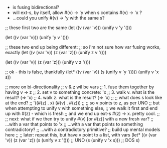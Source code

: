 - is fusing bidirectional?
- will ext-s, by itself, allow #(v) -> 'y when s contains #(v) -> 'x ?
- ...could you unify #(v) -> 'y with the same s?

;; these first two are the same
(let ((v (var 'v)))
  (unify v 'y '()))

(let ((v (var 'v)))
  (unify 'y v '()))

;; these two end up being different:
;; so i'm not sure how var fusing works, exactly
(let ((v (var 'v))
      (z (var 'z)))
  (unify z v '()))

(let ((v (var 'v))
      (z (var 'z)))
  (unify v z '()))

;; ok - this is false, thankfully
(let* ((v (var 'v))
       (s (unify v 'y '())))
  (unify v 'x s))

;; more on bi-directionality
;; v & z wil be vars
;; 1. fuse them together by having v -> z
;; 2. set v to something concrete: 'x
;; 3. walk v. what is the result? (=> 'x)
;; 4. walk z. what is the result? (=> 'x)
;;
;; what does s look like at the end?
;;   '((#(z) . x) (#(v) . #(z)))
;;
;; so v points to z, as per UNO
;; but when attempting to unify v with something else,
;; we walk it first and end up with #(z) - which is fresh
;; and we end up ext-s #(z) -> x. pretty cool.
;;
;; next: what if we then try to unify #(v) [or #(z)] with a new fresh var?
;; ...with a var that points to 'x
;; ...with a var that points to something contradictory?
;; ...with a contradictory primitive?
;; build up mental models here
;;
;; later: repeat this, but have v point to a list, with vars
(let* ((v (var 'v))
       (z (var 'z))
       (s (unify v z '())) ;; UNO
       (s (unify v 'x s))) ;; DOS
   s)
